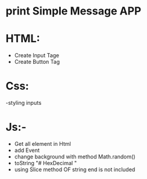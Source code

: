 # print Simple Message APP

# HTML:
- Create Input Tage
- Create Button Tag
# Css:
-styling inputs
# Js:-
- Get all element in Html
- add Event 
- change background with method Math.random()
- toString "#  HexDecimal "
- using Slice method OF string end is not included
